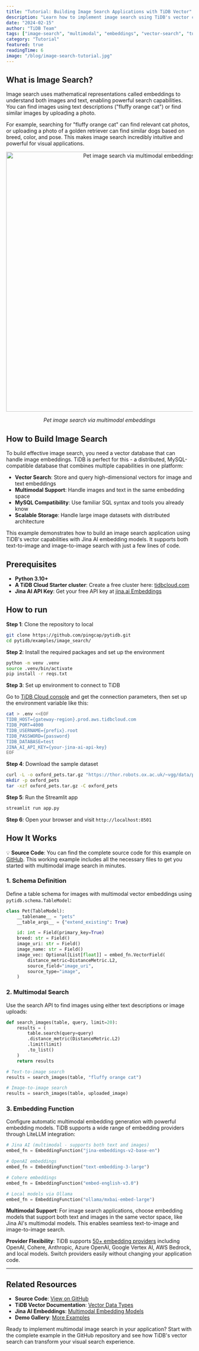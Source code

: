 ```yaml
---
title: "Tutorial: Building Image Search Applications with TiDB Vector"
description: "Learn how to implement image search using TiDB's vector capabilities for both text-to-image and image-to-image search."
date: "2024-02-15"
author: "TiDB Team"
tags: ["image-search", "multimodal", "embeddings", "vector-search", "tutorial"]
category: "Tutorial"
featured: true
readingTime: 6
image: "/blog/image-search-tutorial.jpg"
---
```


## What is Image Search?

Image search uses mathematical representations called embeddings to understand both images and text, enabling powerful search capabilities. You can find images using text descriptions ("fluffy orange cat") or find similar images by uploading a photo.

For example, searching for "fluffy orange cat" can find relevant cat photos, or uploading a photo of a golden retriever can find similar dogs based on breed, color, and pose. This makes image search incredibly intuitive and powerful for visual applications.

<p align="center">
  <img width="700" alt="Pet image search via multimodal embeddings" src="https://github.com/user-attachments/assets/7ba9733a-4d1f-4094-8edb-58731ebd08e9" />
  <p align="center"><i>Pet image search via multimodal embeddings</i></p>
</p>

## How to Build Image Search

To build effective image search, you need a vector database that can handle image embeddings. TiDB is perfect for this - a distributed, MySQL-compatible database that combines multiple capabilities in one platform:

- **Vector Search**: Store and query high-dimensional vectors for image and text embeddings
- **Multimodal Support**: Handle images and text in the same embedding space
- **MySQL Compatibility**: Use familiar SQL syntax and tools you already know
- **Scalable Storage**: Handle large image datasets with distributed architecture

This example demonstrates how to build an image search application using TiDB's vector capabilities with Jina AI embedding models. It supports both text-to-image and image-to-image search with just a few lines of code.

## Prerequisites

- **Python 3.10+**
- **A TiDB Cloud Starter cluster**: Create a free cluster here: [tidbcloud.com](https://tidbcloud.com/?utm_source=github&utm_medium=referral&utm_campaign=pytidb_readme)
- **Jina AI API Key**: Get your free API key at [jina.ai Embeddings](https://jina.ai/embeddings/)

## How to run

**Step 1**: Clone the repository to local

```bash
git clone https://github.com/pingcap/pytidb.git
cd pytidb/examples/image_search/
```

**Step 2**: Install the required packages and set up the environment

```bash
python -m venv .venv
source .venv/bin/activate
pip install -r reqs.txt
```

**Step 3**: Set up environment to connect to TiDB

Go to [TiDB Cloud console](https://tidbcloud.com/clusters) and get the connection parameters, then set up the environment variable like this:

```bash
cat > .env <<EOF
TIDB_HOST={gateway-region}.prod.aws.tidbcloud.com
TIDB_PORT=4000
TIDB_USERNAME={prefix}.root
TIDB_PASSWORD={password}
TIDB_DATABASE=test
JINA_AI_API_KEY={your-jina-ai-api-key}
EOF
```

**Step 4**: Download the sample dataset

```bash
curl -L -o oxford_pets.tar.gz "https://thor.robots.ox.ac.uk/~vgg/data/pets/images.tar.gz"
mkdir -p oxford_pets
tar -xzf oxford_pets.tar.gz -C oxford_pets
```

**Step 5**: Run the Streamlit app

```bash
streamlit run app.py
```

**Step 6**: Open your browser and visit `http://localhost:8501`

## How It Works

💡 **Source Code**: You can find the complete source code for this example on [GitHub](https://github.com/pingcap/pytidb/tree/main/examples/image_search). This working example includes all the necessary files to get you started with multimodal image search in minutes.

### 1. Schema Definition

Define a table schema for images with multimodal vector embeddings using `pytidb.schema.TableModel`:

```python
class Pet(TableModel):
    __tablename__ = "pets"
    __table_args__ = {"extend_existing": True}

    id: int = Field(primary_key=True)
    breed: str = Field()
    image_uri: str = Field()
    image_name: str = Field()
    image_vec: Optional[List[float]] = embed_fn.VectorField(
        distance_metric=DistanceMetric.L2,
        source_field="image_uri",
        source_type="image",
    )
```

### 2. Multimodal Search

Use the search API to find images using either text descriptions or image uploads:

```python
def search_images(table, query, limit=20):
    results = (
        table.search(query=query)
        .distance_metric(DistanceMetric.L2)
        .limit(limit)
        .to_list()
    )
    return results

# Text-to-image search
results = search_images(table, "fluffy orange cat")

# Image-to-image search
results = search_images(table, uploaded_image)
```

### 3. Embedding Function

Configure automatic multimodal embedding generation with powerful embedding models. TiDB supports a wide range of embedding providers through LiteLLM integration:

```python
# Jina AI (multimodal - supports both text and images)
embed_fn = EmbeddingFunction("jina-embeddings-v2-base-en")

# OpenAI embeddings
embed_fn = EmbeddingFunction("text-embedding-3-large")

# Cohere embeddings
embed_fn = EmbeddingFunction("embed-english-v3.0")

# Local models via Ollama
embed_fn = EmbeddingFunction("ollama/mxbai-embed-large")
```

**Multimodal Support**: For image search applications, choose embedding models that support both text and images in the same vector space, like Jina AI's multimodal models. This enables seamless text-to-image and image-to-image search.

**Provider Flexibility**: TiDB supports [50+ embedding providers](https://docs.litellm.ai/docs/embedding/supported_embedding) including OpenAI, Cohere, Anthropic, Azure OpenAI, Google Vertex AI, AWS Bedrock, and local models. Switch providers easily without changing your application code.

---

## Related Resources

- **Source Code**: [View on GitHub](https://github.com/pingcap/pytidb/tree/main/examples/image_search)
- **TiDB Vector Documentation**: [Vector Data Types](https://docs.pingcap.com/tidb/stable/vector-search-overview)
- **Jina AI Embeddings**: [Multimodal Embedding Models](https://jina.ai/embeddings/)
- **Demo Gallery**: [More Examples](https://github.com/pingcap/pytidb/tree/main/examples)

Ready to implement multimodal image search in your application? Start with the complete example in the GitHub repository and see how TiDB's vector search can transform your visual search experience.